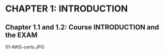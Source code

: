 # CHAPTER 1: INTRODUCTION

## Chapter 1.1 and 1.2: Course INTRODUCTION and the EXAM

01-AWS-certs.JPG